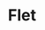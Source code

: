 ---
git: https://github.com/flet-dev/flet
logohandle: fletdev
sort: flet
title: Flet
website: https://flet.dev/
---